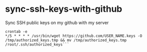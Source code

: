 # sync-ssh-keys-with-github
Sync SSH public keys on my github with my server

```shell
crontab -e
*/5 * * * * /usr/bin/wget https://github.com/USER_NAME.keys -O /tmp/authorized_keys.tmp && mv /tmp/authorized_keys.tmp /root/.ssh/authorized_keys```
